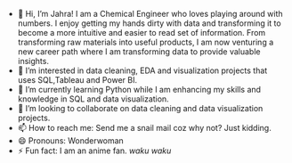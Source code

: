 - 👋 Hi, I’m Jahra! I am a Chemical Engineer who loves playing around with numbers. I enjoy getting my hands dirty with data and transforming it to become a more intuitive and easier to read set of information. From transforming raw materials into useful products, I am now venturing a new career path where I am transforming data to provide valuable insights.
- 👀 I’m interested in data cleaning, EDA and visualization projects that uses SQL,Tableau and Power BI.
- 🌱 I’m currently learning Python while I am enhancing my skills and knowledge in SQL and data visualization.
- 💞️ I’m looking to collaborate on data cleaning and data visualization projects.
- 📫 How to reach me: Send me a snail mail coz why not? Just kidding.
- 😄 Pronouns: Wonderwoman
- ⚡ Fun fact: I am an anime fan.
    *waku waku*

<!---
Khlayy/Khlayy is a ✨ special ✨ repository because its `README.md` (this file) appears on your GitHub profile.
You can click the Preview link to take a look at your changes.
--->
